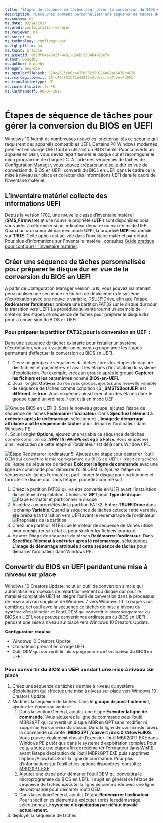 ```yaml
---
title: "Étapes de séquence de tâches pour gérer la conversion du BIOS en UEFI | Configuration Manager"
description: "Découvrez comment personnaliser une séquence de tâches de déploiement de système d’exploitation afin de préparer une partition FAT32 pour la transition vers UEFI."
ms.custom: na
ms.date: 03/24/2017
ms.prod: configuration-manager
ms.reviewer: na
ms.suite: na
ms.technology: configmgr-osd
ms.tgt_pltfrm: na
ms.topic: article
ms.assetid: bd3df04a-902f-4e91-89eb-5584b47d9efa
author: Dougeby
ms.author: dougeby
manager: angrobe
ms.openlocfilehash: 528ce515c86c4e778532290026a90a46476c4576
ms.sourcegitcommit: 51fc48fb023f1e8d995c6c4eacfda7dbec4d0b2f
ms.translationtype: HT
ms.contentlocale: fr-FR
ms.lasthandoff: 08/07/2017
---
```

# <a name="task-sequence-steps-to-manage-bios-to-uefi-conversion"></a>Étapes de séquence de tâches pour gérer la conversion du BIOS en UEFI
Windows 10 fournit de nombreuses nouvelles fonctionnalités de sécurité qui requièrent des appareils compatibles UEFI. Certains PC Windows modernes prennent en charge UEFI tout en utilisant un BIOS hérité. Pour convertir un appareil en UEFI, vous devez repartitionner le disque dur et reconfigurer le microprogramme de chaque PC. À l’aide des séquences de tâches de Configuration Manager, vous pouvez préparer un disque dur en vue de conversion du BIOS en UEFI, convertir du BIOS en UEFI dans le cadre de la mise à niveau sur place et collecter des informations UEFI dans le cadre de l’inventaire matériel.

## <a name="hardware-inventory-collects-uefi-information"></a>L’inventaire matériel collecte des informations UEFI
Depuis la version 1702, une nouvelle classe d’inventaire matériel (**SMS_Firmware**) et une nouvelle propriété (**UEFI**) sont disponibles pour vous aider à déterminer si un ordinateur démarre ou non en mode UEFI. Quand un ordinateur démarre en mode UEFI, la propriété **UEFI** est définie sur **TRUE**. Cette option est activée dans l’inventaire matériel par défaut. Pour plus d’informations sur l’inventaire matériel, consultez [Guide pratique pour configurer l’inventaire matériel](/sccm/core/clients/manage/inventory/configure-hardware-inventory).

## <a name="create-a-custom-task-sequence-to-prepare-the-hard-drive-for-bios-to-uefi-conversion"></a>Créer une séquence de tâches personnalisée pour préparer le disque dur en vue de la conversion du BIOS en UEFI
À partir de Configuration Manager version 1610, vous pouvez maintenant personnaliser une séquence de tâches de déploiement de système d’exploitation avec une nouvelle variable, TSUEFIDrive, afin que l’étape **Redémarrer l’ordinateur** prépare une partition FAT32 sur le disque dur pour la transition vers UEFI. La procédure suivante fournit un exemple de création des étapes de séquence de tâches pour préparer le disque dur pour la conversion du BIOS en UEFI.

### <a name="to-prepare-the-fat32-partition-for-the-conversion-to-uefi"></a>Pour préparer la partition FAT32 pour la conversion en UEFI :
Dans une séquence de tâches existante pour installer un système d’exploitation, vous allez ajouter un nouveau groupe avec les étapes permettant d’effectuer la conversion du BIOS en UEFI.

1. Créez un groupe de séquences de tâches après les étapes de capture des fichiers et paramètres, et avant les étapes d’installation du système d’exploitation. Par exemple, créez un groupe après le groupe **Capturer les fichiers et les paramètres** nommé **BIOS-en-UEFI**.
2. Sous l’onglet **Options** du nouveau groupe, ajoutez une nouvelle variable de séquence de tâches comme condition où **_SMSTSBootUEFI** est **différent** de **true**. Vous empêchez ainsi l’exécution des étapes dans le groupe quand un ordinateur est déjà en mode UEFI.

  ![Groupe BIOS en UEFI](../../core/get-started/media/BIOS-to-UEFI-group.png)
3. Sous le nouveau groupe, ajoutez l’étape de séquence de tâches **Redémarrer l’ordinateur**. Dans **Spécifiez l’élément à exécuter après le redémarrage**, sélectionnez **L’image de démarrage attribuée à cette séquence de tâches** pour démarrer l’ordinateur dans Windows PE.  
4. Sous l’onglet **Options**, ajoutez une variable de séquence de tâches comme condition où **_SMSTSInWinPE est égal à False**. Vous empêchez ainsi l’exécution de cette étape si l’ordinateur est déjà dans Windows PE.

  ![Étape Redémarrer l’ordinateur](../../core/get-started/media/restart-in-windows-pe.png)
5. Ajoutez une étape pour démarrer l’outil OEM qui convertira le microprogramme du BIOS en UEFI. Il s’agit en général de l’étape de séquence de tâches **Exécuter la ligne de commande** avec une ligne de commande pour démarrer l’outil OEM.
6. Ajoutez l’étape de séquence de tâches Formater et partitionner le disque pour partitionner et formater le disque dur. Dans l’étape, procédez comme suit :
  1. Créez la partition FAT32 qui va être convertie en UEFI avant l’installation du système d’exploitation. Choisissez **GPT** pour **Type de disque**.
    ![Étape Formater et partitionner le disque](../media/format-and-partition-disk.png)
  2. Accédez aux propriétés de la partition FAT32. Entrez **TSUEFIDrive** dans le champ **Variable**. Quand la séquence de tâches détecte cette variable, elle prépare la transition vers UEFI avant le redémarrage de l’ordinateur.
    ![Propriétés de la partition](../../core/get-started/media/partition-properties.png)
  3. Créez une partition NTFS que le moteur de séquence de tâches utilise pour enregistrer son état et pour stocker les fichiers journaux.
7. Ajoutez l’étape de séquence de tâches **Redémarrer l’ordinateur**. Dans **Spécifiez l’élément à exécuter après le redémarrage**, sélectionnez **L’image de démarrage attribuée à cette séquence de tâches** pour démarrer l’ordinateur dans Windows PE.  

## <a name="convert-from-bios-to-uefi-during-an-in-place-upgrade"></a>Convertir du BIOS en UEFI pendant une mise à niveau sur place
Windows 10 Creators Update inclut un outil de conversion simple qui automatise le processus de repartitionnement du disque dur pour le matériel compatible UEFI et intègre l’outil de conversion dans le processus de mise à niveau sur place de Windows 7 vers Windows 10. Lorsque vous combinez cet outil avec la séquence de tâches de mise à niveau du système d’exploitation et l’outil OEM qui convertit le microprogramme du BIOS en UEFI, vous pouvez convertir vos ordinateurs du BIOS en UEFI pendant une mise à niveau sur place vers Windows 10 Creators Update.

**Configuration requise** :
- Windows 10 Creators Update
- Ordinateurs prenant en charge UEFI
- Outil OEM qui convertit le microprogramme de l’ordinateur du BIOS en UEFI

### <a name="to-convert-from-bios-to-uefi-during-an-in-place-upgrade"></a>Pour convertir du BIOS en UEFI pendant une mise à niveau sur place
1. Créez une séquence de tâches de mise à niveau du système d’exploitation qui effectue une mise à niveau sur place vers Windows 10 Creators Update.
2. Modifiez la séquence de tâches. Dans le **groupe de post-traitement**, ajoutez les étapes suivantes :
   1. Dans la section Général, ajoutez une étape **Exécuter la ligne de commande**. Vous ajouterez la ligne de commande pour l’outil MBR2GPT qui convertit un disque MBR en GPT sans modifier ni supprimer les données du disque. Dans la ligne de commande, tapez la commande suivante : **MBR2GPT /convert /disk:0 /AllowFullOS**. Vous pouvez également choisir d’exécuter l’outil MBR2GPT.EXE dans Windows PE plutôt que dans le système d’exploitation complet. Pour cela, ajoutez une étape afin de redémarrer l’ordinateur dans WinPE avant l’étape d’exécution de l’outil MBR2GPT.EXE puis supprimez l’option /AllowFullOS de la ligne de commande. Pour plus d’informations sur l’outil et les options disponibles, consultez [MBR2GPT.EXE](https://technet.microsoft.com/itpro/windows/deploy/mbr-to-gpt).
   2. Ajoutez une étape pour démarrer l’outil OEM qui convertira le microprogramme du BIOS en UEFI. Il s’agit en général de l’étape de séquence de tâches Exécuter la ligne de commande avec une ligne de commande pour démarrer l’outil OEM.
   3. Dans la section Général, ajoutez l’étape **Redémarrer l’ordinateur**. Pour spécifier les éléments à exécuter après le redémarrage, sélectionnez **Le système d'exploitation par défaut installé actuellement**.
3. déployer la séquence de tâches.
